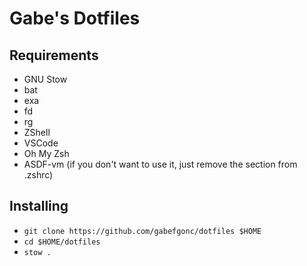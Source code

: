 # Gabe's Dotfiles

## Requirements

- GNU Stow
- bat
- exa
- fd
- rg
- ZShell
- VSCode
- Oh My Zsh
- ASDF-vm (if you don't want to use it, just remove the section from .zshrc)

## Installing

- `git clone https://github.com/gabefgonc/dotfiles $HOME`
- `cd $HOME/dotfiles`
- `stow .`

## 